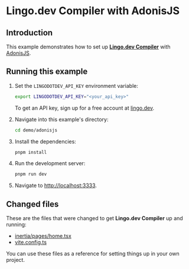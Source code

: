 # Lingo.dev Compiler with AdonisJS

## Introduction

This example demonstrates how to set up **[Lingo.dev Compiler](https://lingo.dev/en/compiler/)** with [AdonisJS](https://adonisjs.com/).

## Running this example

1. Set the `LINGODOTDEV_API_KEY` environment variable:

   ```bash
   export LINGODOTDEV_API_KEY="<your_api_key>"
   ```

   To get an API key, sign up for a free account at [lingo.dev](https://lingo.dev).

2. Navigate into this example's directory:

   ```bash
   cd demo/adonisjs
   ```

3. Install the dependencies:

   ```bash
   pnpm install
   ```

4. Run the development server:

   ```bash
   pnpm run dev
   ```

5. Navigate to <http://localhost:3333>.

## Changed files

These are the files that were changed to get **Lingo.dev Compiler** up and running:

- [inertia/pages/home.tsx](./inertia/pages/home.tsx)
- [vite.config.ts](./vite.config.ts)

You can use these files as a reference for setting things up in your own project.
